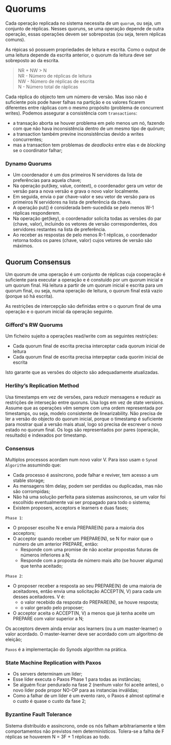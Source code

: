 # Quorums

Cada operação replicada no sistema necessita de um `quorum`, ou seja, um conjunto de réplicas. Nesses quoruns, se uma operação depende de outra operação, essas operações devem ser sobrepostas (ou seja, terem réplicas comuns). 

As répicas só possuem propriedades de leitura e escrita. Como o output de uma leitura depende da escrita anterior, o quorum da leitura deve ser sobreposto ao da escrita.

> NR + NW > N <br>
> NR - Número de réplicas de leitura <br>
> NW - Número de réplicas de escrita <br>
> N - Número total de ráplicas <br>

Cada réplica do objecto tem um número de versão. Mas isso não é suficiente pois pode haver falhas na partição e os valores ficarem diferentes entre ráplicas com o mesmo propósito (problema de concurrent writes). Podemos assegurar a consistência com `transactions`:
- a transação aborta se houver problema em pelo menos um nó, fazendo com que não hava inconsistência dentro de um mesmo tipo de quórum;
- a transaction também previne inconsistências devido a writes concurrentes;
- mas a transaction tem problemas de *deadlocks* entre elas e de *blocking* se o coordinator falhar;

### Dynamo Quorums

- Um coordenador é um dos primeiros N servidores da lista de preferências para aquela chave;
- Na operação put(key, value, context), o coordenador gera um vetor de versão para a nova versão e grava o novo valor localmente.
- Em seguida, envia o par chave-valor e seu vetor de versão para os primeiros N servidores na lista de preferência da chave.
- A operação put() é considerada bem-sucedida se pelo menos W-1 réplicas responderem.
- Na operação get(key), o coordenador solicita todas as versões do par (chave, valor), incluindo os vetores de versão correspondentes, dos servidores restantes na lista de preferência.
- Ao receber as respostas de pelo menos R-1 réplicas, o coordenador retorna todos os pares (chave, valor) cujos vetores de versão são máximos.

## Quorum Consensus

Um quorum de uma operação é um conjunto de réplicas cuja cooperação é suficiente para executar a operação e é constuído por um quorum inicial e um quorum final. Há leitura a partir de um quorum inicial e escrita para um quorum final, ou seja, numa operação de leitura, o quorum final está vazio (porque só há escrita).

As restrições de intercepção são definidas entre o o quorum final de uma operação e o quorum inicial da operação seguinte.

### Gifford's RW Quorums

Um ficheiro sujeito a operações read/write com as seguintes restrições:

- Cada quorum final de escrita precisa interceptar cada quorum inicial de leitura
- Cada quorum final de escrita precisa interpeptar cada quorim inicial de escrita

Isto garante que as versões do objecto são adequadamente atualizadas.

### Herlihy’s Replication Method

Usa timestamps em vez de versões, para reduzir mensagens e reduzir as restrições de interseção entre quoruns. Usa logs em vez de state versions. Assume que as operações vêm sempre com uma ordem representada por timestamps, ou seja, modelo consistente de linearizability. Não precisa de ler a versão do objecto do quorum inicial, porque o timestamp é suficiente para mostrar qual a versão mais atual, logo só precisa de escrever o novo estado no quorum final.
Os logs são representados por pares (operação, resultado) e indexados por timestamp.

### Consensus

Multiplos processos acordam num novo valor V. Para isso usam o `Synod Algorithm` assumindo que:
- Cada processo é assíncrono, pode falhar e reviver, tem acesso a um stable storage;
- As mensagens têm delay, podem ser perdidas ou duplicadas, mas não são corrompidas;
- Não há uma solução perfeita para sistemas assíncronos, se um valor foi escolhido eventualmente vai ser propagado para todo o sistema;
- Existem proposers, acceptors e learners e duas fases;

`Phase 1`:

- O proposer escolhe N e envia PREPARE(N) para a maioria dos acceptors;
- O acceptor quando receber um PREPARE(N), se N for maior que o número de um anterior PREPARE, então:
    - Responde com uma promise de não aceitar propostas futuras de números inferiores a N;
    - Responde com a proposta de número mais alto (se houver alguma) que tenha aceitado;

`Phase 2`:

- O proposer receber a resposta ao seu PREPARE(N) de uma maioria de aceitadores, então envia uma solicitação ACCEPT(N, V) para cada um desses aceitadores. V é:
    - o valor recebido da resposta do PREPARE(N), se houve resposta;
    - o valor gerado pelo proposer;
- O acceptor aceita o ACCEPT(N, V) a menos que já tenha aceite um PREPARE com valor superior a N;

Os acceptors devem ainda enviar aos learners (ou a um master-learner) o valor acordado. O master-learner deve ser acordado com um algoritmo de eleição;

`Paxos` é a implementação do Synods algorithm na prática. 

### State Machine Replication with Paxos

- Os servers determinam um líder;
- Esse líder executa o Paxos Phase 1 para todas as instâncias;
- Se alguém ficar pendurado na fase 2 (nenhum valor foi aceite antes), o novo lider pode propor NO-OP para as instancias inválidas;
- Como a falhar de um líder é um evento raro, o Paxos é almost optimal e o custo é quase o custo da fase 2;

### Byzantine Fault Tolerance

Sistema distribuído e assíncrono, onde os nós falham arbitrariamente e têm comportamentos não previstos nem determinísticos. Tolera-se a falha de F réplicas se houverem N = 3F + 1 réplicas ao todo.


